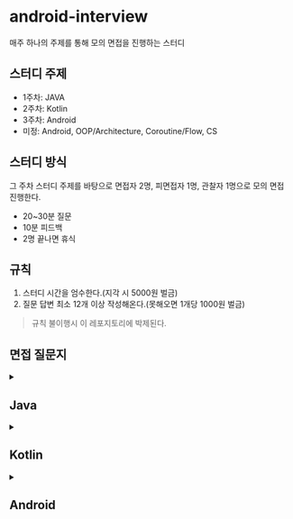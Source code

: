 # android-interview

매주 하나의 주제를 통해 모의 면접을 진행하는 스터디

## 스터디 주제
- 1주차: JAVA
- 2주차: Kotlin
- 3주차: Android
- 미정: Android, OOP/Architecture, Coroutine/Flow, CS

## 스터디 방식
그 주차 스터디 주제를 바탕으로 면접자 2명, 피면접자 1명, 관찰자 1명으로 모의 면접 진행한다.

- 20~30분 질문
- 10분 피드백
- 2명 끝나면 휴식

## 규칙

1. 스터디 시간을 엄수한다.(지각 시 5000원 벌금)
2. 질문 답변 최소 12개 이상 작성해온다.(못해오면 1개당 1000원 벌금)

> 규칙 불이행시 이 레포지토리에 박제된다.

## 면접 질문지

 <details>
  <summary> <h2> Java </h2></summary>

## 접근 제어자, 클래스 및 키워드

- [접근 제어자의 차이점](https://github.com/murjune/android-interview/discussions/36)
- 인터페이스와 추상 클래스의 차이
- [static과 non-static의 차이](https://github.com/murjune/android-interview/discussions/21)
- final 키워드에 대해 설명

## String 및 관련 메모리 관리

- [String Pool이 무엇이고 사용하는 이유](https://github.com/murjune/android-interview/discussions/6)
- [equals와 hashCode를 사용하는 이유](https://github.com/murjune/android-interview/discussions/10)
- [String, StringBuffer, StringBuilder의 차이](https://github.com/murjune/android-interview/discussions/9)

## Java 파일 및 실행 과정

- [Java 파일이 실행되는 과정](https://github.com/murjune/android-interview/discussions/19)
- Optional에 대한 설명과 사용 시 주의사항
- try-with-resources에 대해 설명

## Objects vs Primitives

- [String 클래스는 어떻게 구현되나요? 왜 불변으로 만들었나요?](https://github.com/murjune/android-interview/discussions/7)
- [String이 불변이라는 것은 무엇을 의미하나요?](https://github.com/murjune/android-interview/discussions/8)
- Integer vs int
- [Call by Value vs Call by Reference](https://github.com/murjune/android-interview/discussions/26)

## 객체 비교와 복사

- [동등성과 동일성의 차이](https://github.com/murjune/android-interview/discussions/35)
- 깊은 복사(deep copy)와 얕은 복사(shallow copy)에 대해 설명

## 함수 및 표현식

- [익명함수와 람다 표현식에 대해 설명](https://github.com/murjune/android-interview/discussions/31)
- 함수형 인터페이스(Functional Interface)란
- [abstract class vs interface](https://github.com/murjune/android-interview/discussions/164)
- 제네릭이란

## 클래스 및 객체 관리

- [Reflection에 대한 설명과 장단점](https://github.com/murjune/android-interview/discussions/32)
- [Enum의 장단점](https://github.com/murjune/android-interview/discussions/18)
- Wrapper Class, Boxing, Unboxing 차이

## 메서드 및 키워드

- 오버로딩과 오버라이딩의 차이
- [synchronized 키워드에 대해 설명](https://github.com/murjune/android-interview/discussions/20)

## 직렬화 및 역직렬화

- [직렬화와 역직렬화이 무엇이고, 언제 사용하는가?](https://github.com/murjune/android-interview/discussions/34)
- [transient 란?](https://github.com/murjune/android-interview/discussions/33)

## 컬렉션 프레임워크 및 자료구조

- [Iterator & Collection & Stream](https://github.com/murjune/android-interview/discussions/13)
- [Stack 대신 Deque를 사용하는 이유](https://github.com/murjune/android-interview/discussions/28)
- [ArrayList와 LinkedList의 차이](https://github.com/murjune/android-interview/discussions/37)
- Set과 List의 차이
- [Arrays Vs ArrayLists](https://github.com/murjune/android-interview/discussions/1)
- HashSet Vs TreeSet
- HashMap Vs Set
- [HashMap Vs HashSet](https://github.com/murjune/android-interview/discussions/27)
- [컬렉션 프레임워크란 (Kotlin Collection과 비교)](https://github.com/murjune/android-interview/discussions/11)
- [for문 vs Stream vs Sequence](https://github.com/murjune/android-interview/discussions/22)
- [Java Stream API란 (Kotlin Sequence와 차이)](https://github.com/murjune/android-interview/discussions/30)

## JVM & 가비지 컬렉션

- [JVM 메모리 영역에 대해 설명](https://github.com/murjune/android-interview/discussions/16)
- [가비지 컬렉션이란](https://github.com/murjune/android-interview/discussions/15)
- [가비지 컬렉션는 언제 일어나는가?](https://github.com/murjune/android-interview/discussions/14)
- [JVM 동작 원리를 설명해주세요.](https://github.com/murjune/android-interview/discussions/5)
  
</details> 

<details>
  <summary> <h2> Kotlin </h2></summary>

  # 1. 기초 문법 및 키워드
- [코틀린의 장점](https://github.com/murjune/android-interview/discussions/39)
- [코틀린이 실행되는 과정 설명](https://github.com/murjune/android-interview/discussions/58)
- [Property 란?](https://github.com/murjune/android-interview/discussions/60)
- [Field vs Property](https://github.com/murjune/android-interview/discussions/75)
- [Kotlin에서 const를 사용하는 이점은?](https://github.com/murjune/android-interview/discussions/40)
- [Kotlin에서 lateinit vs by Lazy?](https://github.com/murjune/android-interview/discussions/41)
- [lateinit 변수가 초기화되었는지 확인하는 방법](https://github.com/murjune/android-interview/discussions/42)
- [Kotlin에서 init 블록이란?](https://github.com/murjune/android-interview/discussions/59)
- [val과 var의 차이점은?](https://github.com/murjune/android-interview/discussions/61)
- [Generic이란?](https://github.com/murjune/android-interview/discussions/43)
- [Generic 타입 상한 제한(upper bound)이란?](https://github.com/murjune/android-interview/discussions/68)
- [Generic 변성에 대해 설명하시오](https://github.com/murjune/android-interview/discussions/69)
- [Star Projection 이란?](https://github.com/murjune/android-interview/discussions/70)
- [Kotlin에서 inline 함수란?](https://github.com/murjune/android-interview/discussions/44)
- [Kotlin에서 reified 키워드란?](https://github.com/murjune/android-interview/discussions/45)
- [backing property 설명해주세요.](https://github.com/murjune/android-interview/discussions/46)
- [noinline이란?](https://github.com/murjune/android-interview/discussions/47)
- [crossinline이란?](https://github.com/murjune/android-interview/discussions/48)
- [open 키워드란?](https://github.com/murjune/android-interview/discussions/57)
- [Kotlin 접근 제어자](https://github.com/murjune/android-interview/discussions/62)
- [infix 키워드란?](https://github.com/murjune/android-interview/discussions/54)
- Kotlin의 Lable이란?
- [일급 시민이란?](https://github.com/murjune/android-interview/discussions/49)
- [타입 변환(Type Conversion) vs 타입 캐스팅(Type Casting)](https://github.com/murjune/android-interview/discussions/63)

# 2. 클래스 및 객체 지향 프로그래밍
- [companion object란?](https://github.com/murjune/android-interview/discussions/50)
- [object와 data object의 차이](https://github.com/murjune/android-interview/discussions/137)
- Kotlin에서 싱글톤 클래스를 생성하는 방법
- [Kotlin에서 데이터 클래스란?](https://github.com/murjune/android-interview/discussions/71)
- [Kotlin에서 Java의 정적 메서드에 해당하는 것은?](https://github.com/murjune/android-interview/discussions/65)
- [Kotlin의 sealed class를 언제 사용하나요?](https://github.com/murjune/android-interview/discussions/52)
- [Kotlin의 JvmStatic 어노테이션이란?](https://github.com/murjune/android-interview/discussions/55)
- [Kotlin의 JvmField 어노테이션이란?](https://github.com/murjune/android-interview/discussions/56)
- [Kotlin의 JvmOverloads 어노테이션이란?](https://github.com/murjune/android-interview/discussions/64)
- Kotlin의 inline/value 클래스 설명
- [Kotlin에서 open과 public의 차이점은?](https://github.com/murjune/android-interview/discussions/57)

# 3. 함수와 람다
- [Kotlin에서 고차 함수란?](https://github.com/murjune/android-interview/discussions/66)
- [Kotlin에서 람다식이란?](https://github.com/murjune/android-interview/discussions/67)
- [Kotlin에서 let, run, with, also, apply의 설명 및 사용 사례](https://github.com/murjune/android-interview/discussions/51)
- apply와 with를 선택하는 방법

</details>

<details>
  <summary> <h2> Android </h2></summary>

### 공통 개발자 기술 질문
- [PNG와 JPG의 차이점은?](https://github.com/murjune/android-interview/discussions/76)
- [Dynamic Programming이란?](https://github.com/murjune/android-interview/discussions/77)
- [Virtual Memory란?](https://github.com/murjune/android-interview/discussions/78)
- Garbage Collection이란?
- [Cache란?](https://github.com/murjune/android-interview/discussions/79)
- Database Index 추가의 장단점은?
- [비대칭 암호화란?](https://github.com/murjune/android-interview/discussions/81)
- HDD, SSD, DRAM 각각의 성능은?
- GIT의 장점은?

### Android 개발자 기술 질문

- DIP(Dependency Inversion Principle)란?
- [ConstraintLayout의 장점은?]()
- [Activity 생명 주기는?](https://github.com/murjune/android-interview/discussions/84)
- [WeakReference란?](https://github.com/murjune/android-interview/discussions/122)
- [Parcelable이란?](https://github.com/murjune/android-interview/discussions/96)
- 고해상도 이미지의 로딩 방법은?
- [Looper란?](https://github.com/murjune/android-interview/discussions/97)
- MultiDex란?
- [Proguard의 원리는?](https://github.com/murjune/android-interview/discussions/104)
- [Gradle이 무엇이며, 안드로이드 빌드 시스템에서 어떻게 활용되나요?](https://github.com/murjune/android-interview/discussions/119)

  
### 자료구조 및 알고리즘

- List와 Set의 차이
- List.distinct()를 사용하는 것과 Set 사용하는 것의 차이
- ArrayList와 LinkedList의 차이
- 여러 스레드에서 공유 자원 접근 시 주의 사항
- 동시성 문제를 겪은 경험이 있는가?
- [동기화하는 방법?](https://github.com/murjune/android-interview/discussions/141)
- [synchronized를 메소드 블록과 내부 블록에서 사용하는 것의 차이](https://github.com/murjune/android-interview/discussions/136)
- 싱글톤을 사용한 경험과 동시성 문제

### Kotlin 언어 및 클래스 사용

- data class를 사용하면 자동으로 오버라이드 되는 메서드들
- Enum class를 사용한 경험이 있는가?
- Enum class 대신 sealed class와 object를 사용할 수 있는데, 언제 Enum class를 사용해야 하는가?

### 네트워크 및 에러 처리

- 네트워크 에러 처리 관련 경험
- 코루틴 사용 시 예외 처리 방법

  
### 코루틴

- [코루틴이란](https://github.com/murjune/android-interview/discussions/113)
- [코루틴과 스레드의 차이](https://github.com/murjune/android-interview/discussions/135)
- [코루틴 빌더](https://github.com/murjune/android-interview/discussions/167)
- [코루틴에서 launch와 async의 차이점은 무엇인가요?](https://github.com/murjune/android-interview/discussions/123)
- [CoroutineContext란?](https://github.com/murjune/android-interview/discussions/170)
- [CoroutineScope란?](https://github.com/murjune/android-interview/discussions/169)
- [Job이란?](https://github.com/murjune/android-interview/discussions/174)
- [코루틴이 작업을 수행할 때 실제로 코루틴 내부에서는 무엇을 하나요?](https://github.com/murjune/android-interview/discussions/133)
- [구조화된 동시성이란?](https://github.com/murjune/android-interview/discussions/168)
- [코루틴 Dispatcher란?](https://github.com/murjune/android-interview/discussions/114)
- [코루틴이 왜 경량 스레드일까?](https://github.com/murjune/android-interview/discussions/143)
- [suspend 키워드는 무엇이며, 어떤 경우에 사용되나요?](https://github.com/murjune/android-interview/discussions/134)

### Android 기초

- Android 앱이 왜 느려질 수 있는가?
- [Context란 무엇이며, 어떻게 사용되는가?](https://github.com/murjune/android-interview/discussions/89)
- Android 애플리케이션의 구성 요소
- Android 애플리케이션의 프로젝트 구조
- [AndroidManifest.xml이란 무엇인가?](https://github.com/murjune/android-interview/discussions/112)
- Application 클래스란 무엇이며, 역할은 무엇인가?
- [Android 4대 컴포넌트는 무엇인가요](https://github.com/murjune/android-interview/discussions/85)
- 다국어 지원은 어떻게 하나요

### Activity와 Fragment

- Fragment를 생성할 때 기본 생성자를 사용하는 것이 왜 권장되는가?
- Activity 생명주기
- onCreate()와 onStart()의 차이점
- onPause()와 onStop() 없이 onDestroy가 호출될 수 있는 경우
- setContentView()를 onCreate()에서 호출하는 이유
- onSaveInstanceState()와 onRestoreInstanceState()의 역할
- [Fragment 생명주기](https://github.com/murjune/android-interview/discussions/149)
- [launchMode란 무엇인가?](https://github.com/murjune/android-interview/discussions/138)
- Fragment와 Activity의 차이점 및 관계
- Fragment와 Activity 중 어느 경우에 Fragment를 사용하는가?
- FragmentPagerAdapter와 FragmentStatePagerAdapter의 차이점
- Backstack에서 Fragment를 추가 및 교체할 때 차이점
- Fragment 간의 통신 방법
- Retained Fragment란?
- Fragment 트랜잭션에서 addToBackStack()의 목적
- [Fragment add와 replace 차이](https://github.com/murjune/android-interview/discussions/165)

### View와 ViewGroup

- [View란 무엇인가?](https://github.com/murjune/android-interview/discussions/107)
- [View.GONE과 View.INVISIBLE의 차이점](https://github.com/murjune/android-interview/discussions/108)
- 커스텀 뷰 생성 방법
- [ViewGroup이란 무엇이며, View와 어떻게 다른가?](https://github.com/murjune/android-interview/discussions/86)
- Canvas란?
- SurfaceView란?
- Relative Layout과 Linear Layout의 차이
- ConstraintLayout이란?
- View 트리란 무엇이며, 깊이를 최적화하는 방법
- [inflate에 대해 설명해주세요](https://github.com/murjune/android-interview/discussions/142)

### RecyclerView 및 리스트

- [ListView와 RecyclerView의 차이점](https://github.com/murjune/android-interview/discussions/87)
- [RecyclerView의 내부 동작](https://github.com/murjune/android-interview/discussions/126)
- RecyclerView 성능 최적화 방법
- Nested RecyclerView 최적화 방법
- RecyclerView가 ListView보다 성능이 우수한 이유
- RecyclerView의 구성 요소
- [RecyclerView.Adapter와 ListAdapter의 차이점](https://github.com/murjune/android-interview/discussions/155)
- [convertView 재활용과 ViewHolder 패턴](https://github.com/murjune/android-interview/discussions/156)
- RecyclerView.Adapter 및 RecyclerView.ViewHolder의 역할
- LayoutManager란?
- 단일 RecyclerView에서 여러 뷰 유형을 처리하는 방법
- [DiffUtil과 RecyclerView 성능 개선](https://github.com/murjune/android-interview/discussions/128)
- [RecyclerView와 ListAdapter에서의 DiffUtil 차이점](https://github.com/murjune/android-interview/discussions/153)
- RecyclerView.setHasFixedSize(true)의 목적
- [RecyclerView에서 특정 항목을 업데이트하는 방법](https://github.com/murjune/android-interview/discussions/129)
- SnapHelper란 무엇인가?

### Dialog와 Toast

- Dialog란?
- Toast란?
- Dialog와 Dialog Fragment의 차이점

### 인텐트 및 브로드캐스트

- [Intent란?](https://github.com/murjune/android-interview/discussions/91)
- [암시적(Implicit) Intent란?](https://github.com/murjune/android-interview/discussions/92)
- [명시적(Explicit) Intent란?](https://github.com/murjune/android-interview/discussions/93)
- [BroadcastReceiver란?](https://github.com/murjune/android-interview/discussions/144)
- Sticky Intent란?
- 브로드캐스트와 인텐트를 통해 앱에서 메시지를 전달하는 방법
- [PendingIntent란?](https://github.com/murjune/android-interview/discussions/150)
- 브로드캐스트의 유형
- [Intent 필터](https://github.com/murjune/android-interview/discussions/101)
- [IntentFilter 란?](https://github.com/murjune/android-interview/discussions/148)

### 서비스

- Service란?
- Service와 IntentService의 차이점
- Foreground Service란?
- JobScheduler란?
- Background Service란?

### 프로세스 간 통신

- 두 개의 별도 Android 앱 간의 상호작용 방법
- Android 앱을 여러 프로세스에서 실행할 수 있는지 여부와 방법
- AIDL이란? 바운드 서비스 생성 시 AIDL 사용 단계
- Android에서 백그라운드 처리 방법
- ContentProvider의 역할과 일반적인 용도

### 장기 작업

- 병렬 작업 실행 및 완료 시 콜백 받기
- ANR이란? ANR 방지 방법
- [AsyncTask(Deprecated)란?](https://github.com/murjune/android-interview/discussions/117)
- [AsyncTask 사용 시 문제점](https://github.com/murjune/android-interview/discussions/118)
- [데몬 스레드와 사용자 스레드의 차이](https://github.com/murjune/android-interview/discussions/152)
- [Looper, Handler, 및 HandlerThread 설명](https://github.com/murjune/android-interview/discussions/116)
- Android 메모리 누수와 가비지 컬렉션

### 멀티미디어 콘텐츠

- Bitmap 처리 방법
- Bitmap 풀 사용 방법
- Android에서 사이즈가 큰 이미지를 불러올려고 합니다. 어떻게 해야할까요?

### 데이터 저장 및 관리

- [Jetpack DataStore Preferences](https://github.com/murjune/android-interview/discussions/140)
- [SharedPreferences의 commit()과 apply() 차이](https://github.com/murjune/android-interview/discussions/139)
- [Android 앱에서 데이터 유지 방법](https://github.com/murjune/android-interview/discussions/166)
- [Room 데이터베이스 마이그레이션은 어떻게 처리하나요?](https://github.com/murjune/android-interview/discussions/132)
- ORM이란? 작동 원리
- 화면 회전 시 Activity 상태 보존 방법
- Android 앱의 데이터 저장 방식
- Scoped Storage 설명
- 데이터 암호화 방법
- SharedPreferences의 commit()과 apply() 차이
- [Database Index 추가의 장단점은?](https://github.com/murjune/android-interview/discussions/80)

### UI 및 시각적 표현

- Spannable이란?
- SpannableString이란?
- Android에서 텍스트 사용 시 모범 사례
- 다크 모드 구현 방법

### 메모리 최적화

- onTrimMemory() 메서드
- OutOfMemory 문제 해결 방법
- Android 애플리케이션의 메모리 누수 확인 방법

### 배터리 최적화

- 배터리 사용량을 줄이는 방법
- Doze 및 App Standby란?
- Overdraw란?

#### 화면 크기 대응

- 다양한 해상도를 지원하는 방법
- [dp sp px 차이](https://github.com/murjune/android-interview/discussions/151)

### 권한 관리

- 권한 보호 수준과 종류

### 네이티브 프로그래밍

- NDK란? 유용성
- Renderscript란?

### Android 시스템 내부

- Android Runtime이란?
- [Dalvik, ART, JIT, AOT의 차이](https://github.com/murjune/android-interview/discussions/98)
- DEX란?
- [Multidex란?](https://github.com/murjune/android-interview/discussions/99)
- 가비지 수집을 강제 호출할 수 있는지 여부
- [Android 앱이 APK(Android Package) 파일로 빌드되는 과정 (질문지에 없음)](https://github.com/murjune/android-interview/discussions/105)

### Android Jetpack

- [Android Jetpack이란? 사용 이유](https://github.com/murjune/android-interview/discussions/106)
- ViewModel이란? 유용성
- Android 아키텍처 구성 요소 설명
- LiveData란?
- LiveData와 ObservableField의 차이점
- [setValue와 postValue의 차이점](https://github.com/murjune/android-interview/discussions/146)
- Fragment 간 ViewModel 공유 방법
- WorkManager와 사용 사례
- [ViewModel의 내부 작동 방식](https://github.com/murjune/android-interview/discussions/147)
- [MVVM viewModel과 AAC viewModel 차이](https://github.com/murjune/android-interview/discussions/103)

### 기타

- Serializable과 Parcelable의 차이
- 데이터 전달 시 Bundle 클래스를 사용하는 이유
- 앱 충돌 문제 해결 방법
- Android 푸시 알림 시스템 설명
- AAPT란?
- FlatBuffers와 JSON 차이
- HashMap, ArrayMap, SparseArray의 차이점
- Annotation이란?
- 커스텀 Annotation 생성 방법
- 지원 라이브러리란? 도입 이유
- Android Data Binding 설명
- [apk와 aab 차이 설명](https://github.com/murjune/android-interview/discussions/82)
- Android 배포 프로세스에 대해 설명해주세요
- Kapt에 대해 설명해주세요
- [KAPT와 KSP의 차이점](https://github.com/murjune/android-interview/discussions/145)

### Android 라이브러리

- OkHttp Interceptor 설명
- OkHttp HTTP 캐싱
- 의존성 주입 프레임워크(Dagger)를 사용하는 이유
- Dagger의 작동 방식
- Dagger 2와 Dagger-Hilt의 선택 기준
- [Dependency Injection이란 무엇이며, 안드로이드에서 이를 구현하는 방법은 무엇인가요?](https://github.com/murjune/android-interview/discussions/120)
- [Hilt란?](https://github.com/murjune/android-interview/discussions/162)
- [Dagger란?](https://github.com/murjune/android-interview/discussions/158)
- [DIP(Dependency Inversion Principle)란?](https://github.com/murjune/android-interview/discussions/83)
- [Qualifier란 무엇이며, 언제 사용하나요?](https://github.com/murjune/android-interview/discussions/131)
- [Hilt 의존성 주입 프레임워크에서 @Bind와 @Provide의 차이점은 무엇인가요?](https://github.com/murjune/android-interview/discussions/130)
- Dagger에서 Component란?
- Dagger에서 Module이란?
- [Koin과 Hilt의 차이점은 무엇이며, 어떤 상황에서 Koin을 선택하실 건가요?](https://github.com/murjune/android-interview/discussions/161)
- [의존성 순환 참조(Circular Dependency)가 발생하면 어떻게 해결하실 건가요?](https://github.com/murjune/android-interview/discussions/163)
- RxJava에서 CompositeDisposable의 dispose와 clear 호출 시점
- 네트워킹에서 Multipart 요청을 처리하는 방법
- [Kotlin의 Flow란?](https://github.com/murjune/android-interview/discussions/124)
- [SharedFlow란?](https://github.com/murjune/android-interview/discussions/173)
- [StateFlow란?](https://github.com/murjune/android-interview/discussions/171)
- [핫 스트림(hot stream)과 콜드 스트림(cold stream)의 차이점은 무엇인가요?](https://github.com/murjune/android-interview/discussions/125)
- [StateFlow와 LiveData의 차이점](https://github.com/murjune/android-interview/discussions/172)
- App Startup Library의 역할
- RxJava란?
- RxJava에서의 에러 처리 방법
- FlatMap과 Map 연산자의 차이점
- RxJava의 Create와 fromCallable 연산자의 사용 시점
- RxJava의 defer 연산자의 사용 시점
- RxJava에서 Timer, Delay, Interval 연산자의 사용 방법
- RxJava에서 두 개의 네트워크 호출을 병렬로 수행하는 방법
- Concat과 Merge 연산자의 차이
- RxJava에서 Subject란?
- RxJava의 Observable 유형과 사용 시점
- RxJava를 사용한 검색 기능 구현 방법
- RxJava 연산자를 사용한 RecyclerView의 페이지네이션
- [Android 이미지 로딩 라이브러리인 Glide와 Fresco, Piccaso, Coil의 작동 방식](https://github.com/murjune/android-interview/discussions/154)
- RxJava에서 Schedulers.io()와 Schedulers.computation()의 차이점
- 직렬화 라이브러리 Kotlinx-Serialization, Gson, Moshi의 차이점

### Android Architecture

- MVVM 설명
- MVI
- [MVC vs MVP vs MVVM vs MVI 아키텍처](https://github.com/murjune/android-interview/discussions/90)
- 클린 아키텍처란 무엇인가요?
- 소프트웨어 아키텍처와 소프트웨어 설계의 차이점
- Repository 패턴
- 구글 권장 아키텍처 vs 클린 아키텍처
- UDF


</details>
